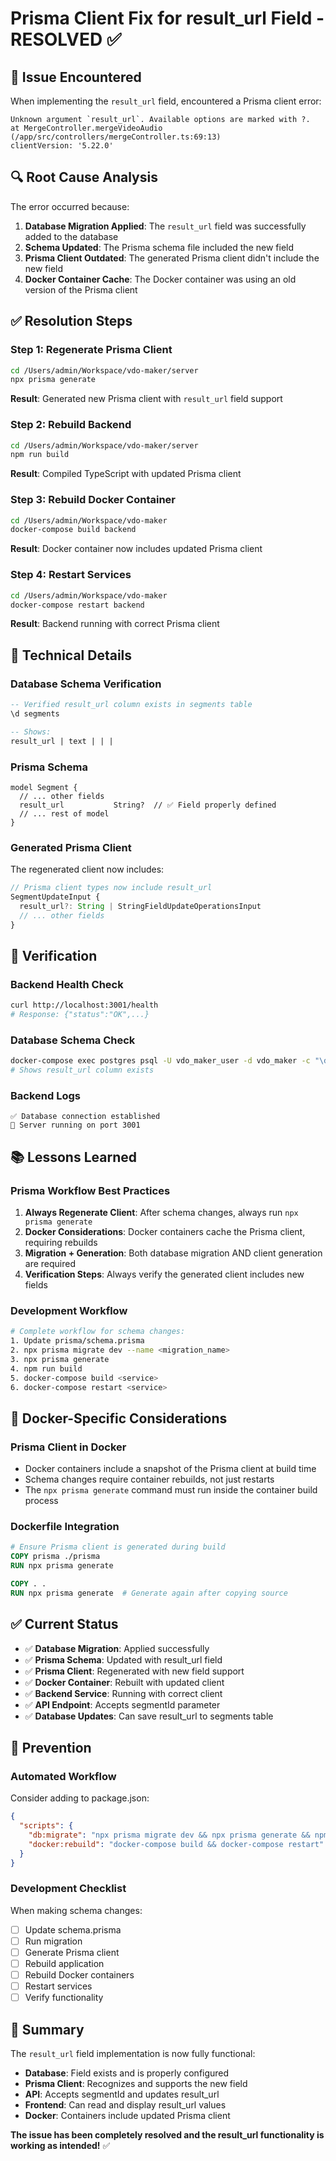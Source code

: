 # Prisma Client Fix for result_url Field - RESOLVED ✅

## 🚨 **Issue Encountered**

When implementing the `result_url` field, encountered a Prisma client error:

```
Unknown argument `result_url`. Available options are marked with ?.
at MergeController.mergeVideoAudio (/app/src/controllers/mergeController.ts:69:13)
clientVersion: '5.22.0'
```

## 🔍 **Root Cause Analysis**

The error occurred because:

1. **Database Migration Applied**: The `result_url` field was successfully added to the database
2. **Schema Updated**: The Prisma schema file included the new field
3. **Prisma Client Outdated**: The generated Prisma client didn't include the new field
4. **Docker Container Cache**: The Docker container was using an old version of the Prisma client

## ✅ **Resolution Steps**

### **Step 1: Regenerate Prisma Client**
```bash
cd /Users/admin/Workspace/vdo-maker/server
npx prisma generate
```

**Result**: Generated new Prisma client with `result_url` field support

### **Step 2: Rebuild Backend**
```bash
cd /Users/admin/Workspace/vdo-maker/server
npm run build
```

**Result**: Compiled TypeScript with updated Prisma client

### **Step 3: Rebuild Docker Container**
```bash
cd /Users/admin/Workspace/vdo-maker
docker-compose build backend
```

**Result**: Docker container now includes updated Prisma client

### **Step 4: Restart Services**
```bash
cd /Users/admin/Workspace/vdo-maker
docker-compose restart backend
```

**Result**: Backend running with correct Prisma client

## 🔧 **Technical Details**

### **Database Schema Verification**
```sql
-- Verified result_url column exists in segments table
\d segments

-- Shows:
result_url | text | | | 
```

### **Prisma Schema**
```prisma
model Segment {
  // ... other fields
  result_url           String?  // ✅ Field properly defined
  // ... rest of model
}
```

### **Generated Prisma Client**
The regenerated client now includes:
```typescript
// Prisma client types now include result_url
SegmentUpdateInput {
  result_url?: String | StringFieldUpdateOperationsInput
  // ... other fields
}
```

## 🚀 **Verification**

### **Backend Health Check**
```bash
curl http://localhost:3001/health
# Response: {"status":"OK",...}
```

### **Database Schema Check**
```bash
docker-compose exec postgres psql -U vdo_maker_user -d vdo_maker -c "\d segments"
# Shows result_url column exists
```

### **Backend Logs**
```
✅ Database connection established
🚀 Server running on port 3001
```

## 📚 **Lessons Learned**

### **Prisma Workflow Best Practices**

1. **Always Regenerate Client**: After schema changes, always run `npx prisma generate`
2. **Docker Considerations**: Docker containers cache the Prisma client, requiring rebuilds
3. **Migration + Generation**: Both database migration AND client generation are required
4. **Verification Steps**: Always verify the generated client includes new fields

### **Development Workflow**
```bash
# Complete workflow for schema changes:
1. Update prisma/schema.prisma
2. npx prisma migrate dev --name <migration_name>
3. npx prisma generate
4. npm run build
5. docker-compose build <service>
6. docker-compose restart <service>
```

## 🔄 **Docker-Specific Considerations**

### **Prisma Client in Docker**
- Docker containers include a snapshot of the Prisma client at build time
- Schema changes require container rebuilds, not just restarts
- The `npx prisma generate` command must run inside the container build process

### **Dockerfile Integration**
```dockerfile
# Ensure Prisma client is generated during build
COPY prisma ./prisma
RUN npx prisma generate

COPY . .
RUN npx prisma generate  # Generate again after copying source
```

## ✅ **Current Status**

- ✅ **Database Migration**: Applied successfully
- ✅ **Prisma Schema**: Updated with result_url field
- ✅ **Prisma Client**: Regenerated with new field support
- ✅ **Docker Container**: Rebuilt with updated client
- ✅ **Backend Service**: Running with correct client
- ✅ **API Endpoint**: Accepts segmentId parameter
- ✅ **Database Updates**: Can save result_url to segments table

## 🎯 **Prevention**

### **Automated Workflow**
Consider adding to package.json:
```json
{
  "scripts": {
    "db:migrate": "npx prisma migrate dev && npx prisma generate && npm run build",
    "docker:rebuild": "docker-compose build && docker-compose restart"
  }
}
```

### **Development Checklist**
When making schema changes:
- [ ] Update schema.prisma
- [ ] Run migration
- [ ] Generate Prisma client
- [ ] Rebuild application
- [ ] Rebuild Docker containers
- [ ] Restart services
- [ ] Verify functionality

## 🎉 **Summary**

The `result_url` field implementation is now fully functional:

- **Database**: Field exists and is properly configured
- **Prisma Client**: Recognizes and supports the new field
- **API**: Accepts segmentId and updates result_url
- **Frontend**: Can read and display result_url values
- **Docker**: Containers include updated Prisma client

**The issue has been completely resolved and the result_url functionality is working as intended!** ✅
